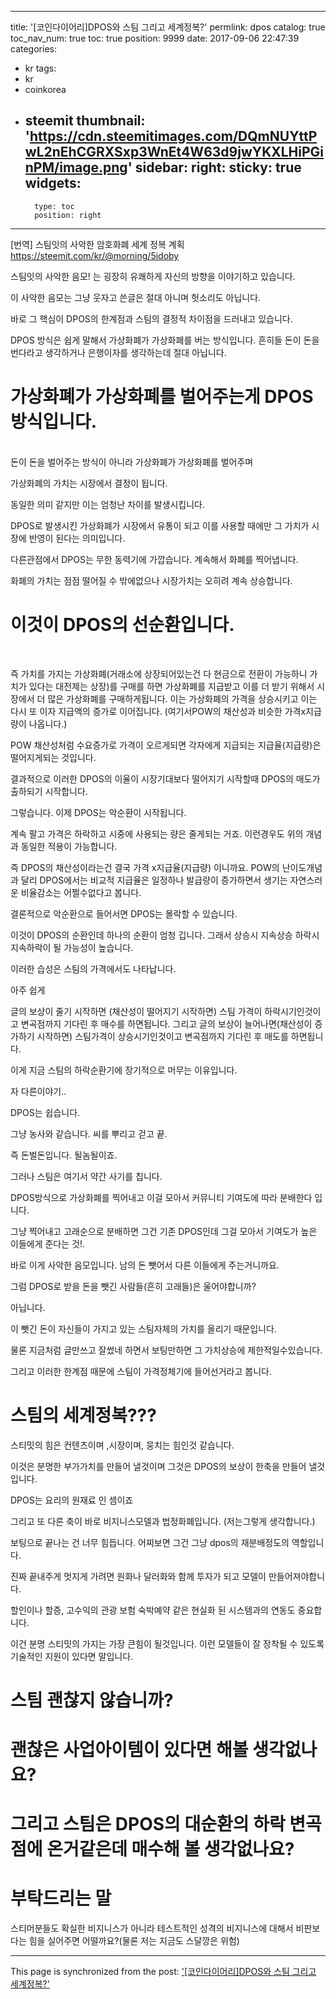 
---
title: '[코인다이어리]DPOS와 스팀 그리고 세계정복?'
permlink: dpos
catalog: true
toc_nav_num: true
toc: true
position: 9999
date: 2017-09-06 22:47:39
categories:
- kr
tags:
- kr
- coinkorea
- steemit
thumbnail: 'https://cdn.steemitimages.com/DQmNUYttPwL2nEhCGRXSxp3WnEt4W63d9jwYKXLHiPGinPM/image.png'
sidebar:
    right:
        sticky: true
widgets:
    -
        type: toc
        position: right
---


[번역] 스팀잇의 사악한 암호화폐 세계 정복 계획
https://steemit.com/kr/@morning/5idoby


스팀잇의 사악한 음모! 는 굉장히 유쾌하게 자신의 방향을 이야기하고 있습니다.

이 사악한 음모는 그냥 웃자고 쓴글은 절대 아니며 헛소리도 아닙니다.

바로 그 핵심이 DPOS의 한계점과 스팀의 결정적  차이점을 드러내고 있습니다.

DPOS 방식은 쉽게 말해서 가상화폐가 가상화폐를 버는 방식입니다. 흔히들 돈이 돈을 번다라고 생각하거나 은행이자를 생각하는데 절대 아닙니다.

# 가상화폐가 가상화폐를 벌어주는게 DPOS 방식입니다.
<br>
돈이 돈을 벌어주는 방식이 아니라 가상화폐가 가상화폐를 벌어주며

가상화폐의 가치는 시장에서 결정이 됩니다. 

동일한 의미 같지만 이는 엄청난 차이를 발생시킵니다.

DPOS로 발생시킨 가상화폐가 시장에서 유통이 되고 이를 사용할 때에만 그 가치가 시장에 반영이 된다는 의미입니다.

다른관점에서 DPOS는 무한 동력기에 가깝습니다. 계속해서 화폐를 찍어냅니다. 

화폐의 가치는 점점 떨어질 수 밖에없으나 시장가치는 오히려 계속 상승합니다.

# 이것이 DPOS의 선순환입니다.
<br>

즉 가치를 가지는 가상화폐(거래소에 상장되어있는건 다 현금으로 전환이 가능하니 가치가 있다는 대전제는 상장)를 구매를 하면 가상화폐를 지급받고 이를 더 받기 위해서 시장에서 더 많은 가상화폐를 구매하게됩니다. 이는 가상화폐의 가격을 상승시키고 이는 다시 또 이자 지급액의 증가로 이어집니다.
(여기서POW의 채산성과 비슷한  가격x지급량이 나옵니다.)

POW 채산성처럼 수요증가로 가격이 오르게되면 각자에게 지급되는 지급율(지급량)은 떨어지게되는 것입니다.

결과적으로 이러한 DPOS의 이율이 시장기대보다 떨어지기 시작할때 DPOS의 매도가 출하되기 시작합니다.

그렇습니다. 이제 DPOS는 악순환이 시작됩니다.

계속 팔고 가격은 하락하고 시중에 사용되는 량은 줄게되는 거죠. 이런경우도 위의 개념과 동일한 적용이 가능합니다.

즉 DPOS의 채산성이라는건 결국 가격 x지급율(지급량) 이니까요. POW의 난이도개념과 달리 DPOS에서는 비교적 지급율은 일정하나 발급량이 증가하면서 생기는 자연스러운 비율감소는 어쩔수없다고 봅니다.

결론적으로 악순환으로 들어서면 DPOS는 몰락할 수 있습니다. 

이것이 DPOS의 순환인데 하나의 순환이 엄청 깁니다. 그래서 상승시 지속상승 하락시 지속하락이 될 가능성이 높습니다.

이러한 습성은 스팀의 가격에서도 나타납니다.  

아주 쉽게

글의 보상이 줄기 시작하면 (채산성이 떨어지기 시작하면) 스팀 가격이 하락시기인것이고 변곡점까지 기다린 후 매수를 하면됩니다.
그리고 글의 보상이 늘어나면(채산성이 증가하기 시작하면) 스팀가격이 상승시기인것이고 변곡점까지 기다린 후 매도를 하면됩니다.

이게 지금 스팀의 하락순환기에 장기적으로 머무는 이유입니다.

자 다른이야기..

DPOS는 쉽습니다. 

그냥 농사와 같습니다.  씨를 뿌리고 걷고 끝.

즉 돈벌돈입니다. 될놈될이죠.

그러나 스팀은 여기서 약간 사기를 칩니다.

DPOS방식으로 가상화폐를 찍어내고 이걸 모아서 커뮤니티 기여도에 따라 분배한다 입니다.

그냥 찍어내고 고래순으로 분배하면 그건 기존 DPOS인데 그걸 모아서 기여도가 높은 이들에게 준다는 것!.

바로 이게 사악한 음모입니다. 남의 돈 뺏어서 다른 이들에게 주는거니까요.

그럼 DPOS로 받을 돈을 뺏긴 사람들(흔히 고래들)은 울어야합니까?

아닙니다. 

이 뺏긴 돈이 자신들이 가지고 있는 스팀자체의 가치를 올리기 때문입니다. 

물론 지금처럼 글만쓰고  잘썼네 하면서 보팅만하면 그 가치상승에 제한적일수있습니다.

그리고 이러한 한계점 때문에 스팀이 가격정체기에 들어선거라고 봅니다.

# 스팀의 세계정복???

스티밋의 힘은 컨텐츠이며 ,시장이며, 뭉치는 힘인것 같습니다.

이것은 분명한 부가가치를 만들어 낼것이며 그것은  DPOS의 보상이 한축을 만들어 낼것입니다.

DPOS는 요리의 원재료 인 셈이죠 

그리고 또 다른 축이 바로 비지니스모델과 법정화폐입니다. (저는그렇게 생각합니다.)

보팅으로 끝나는 건 너무 힘듭니다. 어찌보면 그건 그냥 dpos의 재분배정도의 역할입니다.

진짜 끝내주게 멋지게 가려면 원화나 달러화와 함께 투자가 되고 모델이 만들어져야합니다.

할인이나 할증, 고수익의 관광 보험 숙박예약 같은 현실화 된 시스템과의 연동도 중요합니다.


이건 분명 스티밋의 가지는 가장 큰힘이 될것입니다. 이런 모델들이 잘 장착될 수 있도록 기술적인 지원이 있다면 말입니다.

#  스팀 괜찮지 않습니까?

#  괜찮은 사업아이템이 있다면 해볼 생각없나요?

#  그리고 스팀은 DPOS의 대순환의 하락 변곡점에 온거같은데 매수해 볼 생각없나요?


# 부탁드리는 말
스티머분들도  확실한 비지니스가 아니라 테스트적인 성격의 비지니스에 대해서 비판보다는 힘을 실어주면 어떨까요?(물론 저는 지금도 스달깡은 위험)

- - -

This page is synchronized from the post: ['[코인다이어리]DPOS와 스팀 그리고 세계정복?'](https://steemit.com/@virus707/dpos)
